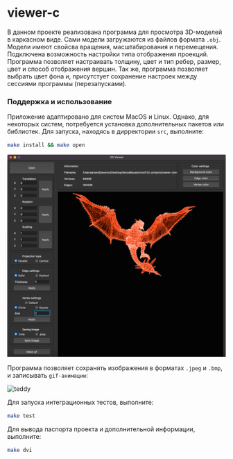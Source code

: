 # viewer-c

В данном проекте реализована программа для просмотра 3D-моделей в каркасном виде. Сами модели загружаются из файлов формата `.obj`. Модели имеют свойсва вращения, масштабирования и перемещения. Подключена возможность настройки типа отображения проекций. Программа позволяет настраивать толщину, цвет и тип ребер, размер, цвет и способ отображения вершин. Так же, программа позволяет выбрать цвет фона и, присутстует сохранение настроек между сессиями программы (перезапусками).

### Поддержка и использование

Приложение адаптировано для систем MacOS и Linux. Однако, для некоторых систем, потребуется установка дополнительных пакетов или библиотек. Для запуска, находясь в дирректории `src`, выполните:

```sh
make install && make open
```
![dragon](./pictures/dragon.png)

Программа позволяет сохранять изображения в форматах `.jpeg` и `.bmp`, и записывать `gif-анимации`:

![teddy](./pictures/teddy.gif)

Для запуска интеграционных тестов, выполните:

```sh
make test
```

Для вывода паспорта проекта и дополнительной информации, выполните:

```sh
make dvi
```